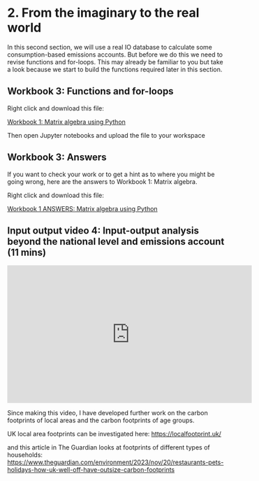 # 2. From the imaginary to the real world

In this second section, we will use a real IO database to calculate some consumption-based emissions accounts. But before we do this we need to revise functions and for-loops. This may already be familiar to you but take a look because we start to build the functions required later in this section.

## Workbook 3: Functions and for-loops

Right click and download this file:

<a href="https://dataverse.harvard.edu/api/access/datafile/8079352" download>
  Workbook 1: Matrix algebra using Python
</a>

Then open Jupyter notebooks and upload the file to your workspace

## Workbook 3: Answers

If you want to check your work or to get a hint as to where you might be going wrong, here are the answers to Workbook 1: Matrix algebra.

Right click and download this file:

<a href="https://dataverse.harvard.edu/api/access/datafile/8079359" download>
  Workbook 1 ANSWERS: Matrix algebra using Python
</a>

## Input output video 4: Input-output analysis beyond the national level and emissions account (11 mins)

<iframe width="560" height="315" src="https://www.youtube.com/embed/ohwT3OZsGjY?si=HXrPQM2kxIb8H1VI" title="YouTube video player" frameborder="0" allow="accelerometer; autoplay; clipboard-write; encrypted-media; gyroscope; picture-in-picture; web-share" allowfullscreen></iframe>


Since making this video, I have developed further work on the carbon footprints of local areas and the carbon footprints of age groups.

UK local area footprints can be investigated here: https://localfootprint.uk/

and this article in The Guardian looks at footprints of different types of households: https://www.theguardian.com/environment/2023/nov/20/restaurants-pets-holidays-how-uk-well-off-have-outsize-carbon-footprints
